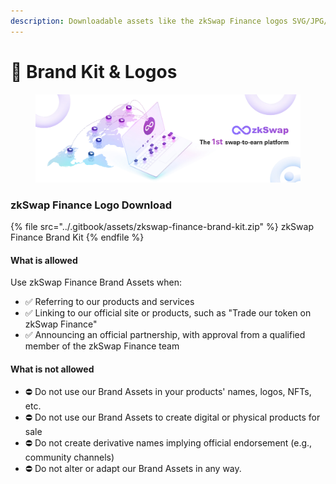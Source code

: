 ```yaml
---
description: Downloadable assets like the zkSwap Finance logos SVG/JPG/PNG
---
```


# 📒 Brand Kit & Logos

<figure><img src="../.gitbook/assets/Cover.jpg" alt=""><figcaption></figcaption></figure>

### zkSwap Finance Logo Download

{% file src="../.gitbook/assets/zkswap-finance-brand-kit.zip" %}
zkSwap Finance Brand Kit
{% endfile %}

#### **What is allowed**

Use zkSwap Finance Brand Assets when:

* ✅ Referring to our products and services
* ✅ Linking to our official site or products, such as "Trade our token on zkSwap Finance"
* ✅ Announcing an official partnership, with approval from a qualified member of the zkSwap Finance team

#### **What is not allowed**

* ⛔️ Do not use our Brand Assets in your products' names, logos, NFTs, etc.
* ⛔️ Do not use our Brand Assets to create digital or physical products for sale
* ⛔️ Do not create derivative names implying official endorsement (e.g., community channels)
* ⛔️ Do not alter or adapt our Brand Assets in any way.

